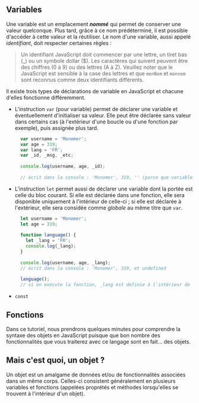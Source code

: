 

## Variables

Une variable est un emplacement ***nommé*** qui permet de conserver une valeur quelconque. Plus tard, grâce à ce nom prédéterminé, il est possible d'accéder à cette valeur et la réutiliser. Le nom d'une variable, aussi appelé *identifiant*, doit respecter certaines règles :

> Un identifiant JavaScript doit commencer par une lettre, un tiret bas (\_) ou un symbole dollar ($). Les caractères qui suivent peuvent être des chiffres (0 à 9) ou des lettres (A à Z). Veuillez noter que le JavaScript est sensible à la case des lettres et que `monNom` et `monnom` sont reconnus comme deux identifiants différents.

Il existe trois types de déclarations de variable en JavaScript et chacune d'elles fonctionne différemment.
- L'instruction `var` (pour variable) permet de déclarer une variable et éventuellement d'initialiser sa valeur. Elle peut être déclarée sans valeur dans certains cas (à l'extérieur d'une boucle ou d'une fonction par exemple), puis assignée plus tard.
  ```js 
    var username = 'Monomer';
    var age = 319;
    var lang = 'FR';
    var _id, _msg, _etc;
    
    console.log(username, age, _id);
    
    // écrit dans la console : 'Monomer', 319, '' (parce que variable vide)
  ```
- L'instruction `let` permet aussi de déclarer une variable dont la portée est celle du bloc courant. Si elle est déclarée dans une fonction, elle sera disponible uniquement à l'intérieur de celle-ci ; si elle est déclarée à l'extérieur, elle sera considée comme *globale* au même titre que `var`. 
  ```js 
    let username = 'Monomer';
    let age = 319;
    
    function language() {
      let _lang = 'FR';
      console.log(_lang);
    }
    
    console.log(username, age, _lang);
    // écrit dans la console : 'Monomer', 319, et undefined
    
    language();
    // si on exécute la fonction, _lang est définie à l'intérieur de celle-ci et écrit bien 'FR' dans la console
  ```
- `const`

## Fonctions

Dans ce tutoriel, nous prendrons quelques minutes pour comprendre la syntaxe des objets en JavaScript puisque que bon nombre des fonctionnalités que vous traiterez avec ce langage sont en fait... des objets.

## Mais c'est quoi, un objet ?

Un objet est un amalgame de données et/ou de fonctionnalités associées dans un même corps. Celles-ci consistent généralement en plusieurs variables et fonctions (appelées proprétés et méthodes lorsqu'elles se trouvent à l'intérieur d'un objet).
